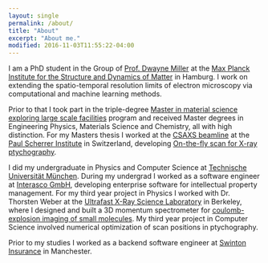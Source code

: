 ```yaml
---
layout: single
permalink: /about/
title: "About"
excerpt: "About me."
modified: 2016-11-03T11:55:22-04:00
---
```


I am a PhD student in the Group of [Prof. Dwayne Miller](http://www.mpsd.mpg.de/en/research/ard/ard) at the [Max Planck Institute for the Structure and Dynamics of Matter](http://www.mpsd.mpg.de/70729/liquid_to_solid_group) in Hamburg. I work on extending the spatio-temporal resolution limits of electron microscopy via computational and machine learning methods.

Prior to that I took part in the triple-degree [Master in material science exploring large scale facilities](https://www.mamaself.eu/) program and received Master degrees in Engineering Physics, Materials Science and Chemistry, all with high distinction. For my Masters thesis I worked at the [CSAXS beamline](https://www.psi.ch/sls/csaxs/) at the [Paul Scherrer Institute](https://www.psi.ch/) in Switzerland, developing [On-the-fly scan for X-ray ptychography](http://aip.scitation.org/doi/abs/10.1063/1.4904943?journalCode=apl).

I did my undergraduate in Physics and Computer Science at [Technische Universität München](https://www.tum.de/).
During my undergrad I worked as a software engineer at [Interasco GmbH](https://www.interasco.de/en), developing enterprise software for intellectual property management.
For my third year project in Physics I worked with Dr. Thorsten Weber at the [Ultrafast X-Ray Science Laboratory](http://ultrafast.lbl.gov/) in Berkeley, where I designed and built a 3D momentum spectrometer for [coulomb-explosion imaging of small molecules](http://journals.aps.org/pra/abstract/10.1103/PhysRevA.89.013403). My third year project in Computer Science involved numerical optimization of scan positions in ptychography.

Prior to my studies I worked as a backend software engineer at [Swinton Insurance](https://www.swinton.co.uk/) in Manchester.
